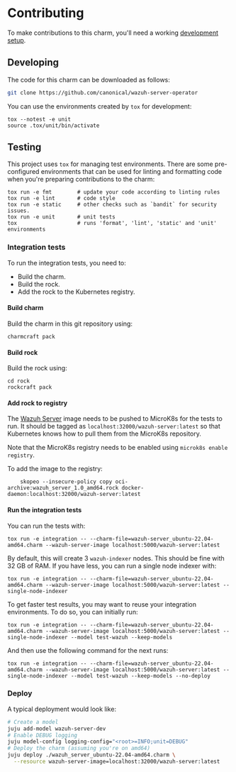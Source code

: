 # Contributing

To make contributions to this charm, you'll need a working [development setup](https://documentation.ubuntu.com/juju/latest/howto/manage-your-deployment/manage-your-deployment-environment/index.html).

## Developing

The code for this charm can be downloaded as follows:

```bash
git clone https://github.com/canonical/wazuh-server-operator
```

You can use the environments created by `tox` for development:

```shell
tox --notest -e unit
source .tox/unit/bin/activate
```

## Testing

This project uses `tox` for managing test environments. There are some pre-configured environments
that can be used for linting and formatting code when you're preparing contributions to the charm:

```shell
tox run -e fmt        # update your code according to linting rules
tox run -e lint       # code style
tox run -e static     # other checks such as `bandit` for security issues.
tox run -e unit       # unit tests
tox                   # runs 'format', 'lint', 'static' and 'unit' environments
```

### Integration tests

To run the integration tests, you need to:

- Build the charm.
- Build the rock.
- Add the rock to the Kubernetes registry.

#### Build charm

Build the charm in this git repository using:

```shell
charmcraft pack
```

#### Build rock

Build the rock using:

```shell
cd rock
rockcraft pack
```

#### Add rock to registry

The [Wazuh Server](https://github.com/canonical/wazuh-server-operator/tree/main/rockcraft.yaml) image needs to be pushed to MicroK8s for the tests to run. It should be tagged as `localhost:32000/wazuh-server:latest` so that Kubernetes knows how to pull them from the MicroK8s repository.

Note that the MicroK8s registry needs to be enabled using `microk8s enable registry`.

To add the image to the registry:

```shell
    skopeo --insecure-policy copy oci-archive:wazuh_server_1.0_amd64.rock docker-daemon:localhost:32000/wazuh-server:latest
```

#### Run the integration tests

You can run the tests with:

```shell
tox run -e integration -- --charm-file=wazuh-server_ubuntu-22.04-amd64.charm --wazuh-server-image localhost:5000/wazuh-server:latest
```

By default, this will create 3 `wazuh-indexer` nodes. This should be fine with 32 GB of RAM. If you have less, you can run a single node indexer with:

```shell
tox run -e integration -- --charm-file=wazuh-server_ubuntu-22.04-amd64.charm --wazuh-server-image localhost:5000/wazuh-server:latest --single-node-indexer
```

To get faster test results, you may want to reuse your integration environments. To do so, you can initially run:

```shell
tox run -e integration -- --charm-file=wazuh-server_ubuntu-22.04-amd64.charm --wazuh-server-image localhost:5000/wazuh-server:latest --single-node-indexer --model test-wazuh --keep-models
```

And then use the following command for the next runs:

```shell
tox run -e integration -- --charm-file=wazuh-server_ubuntu-22.04-amd64.charm --wazuh-server-image localhost:5000/wazuh-server:latest --single-node-indexer --model test-wazuh --keep-models --no-deploy
```

### Deploy

A typical deployment would look like:

```bash
# Create a model
juju add-model wazuh-server-dev
# Enable DEBUG logging
juju model-config logging-config="<root>=INFO;unit=DEBUG"
# Deploy the charm (assuming you're on amd64)
juju deploy ./wazuh_server_ubuntu-22.04-amd64.charm \
  --resource wazuh-server-image=localhost:32000/wazuh-server:latest
```
